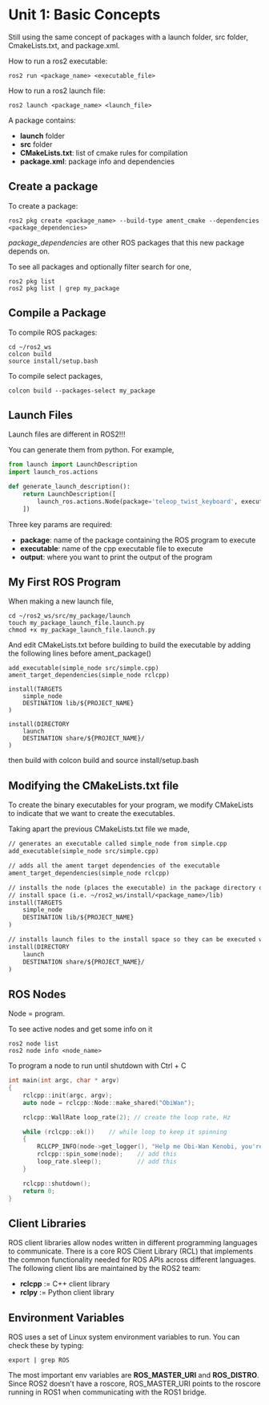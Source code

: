 # Unit 1: Basic Concepts
Still using the same concept of packages with a launch folder, src folder, CmakeLists.txt, and package.xml.

How to run a ros2 executable:
```
ros2 run <package_name> <executable_file>
```

How to run a ros2 launch file:
```
ros2 launch <package_name> <launch_file>
```

A package contains:
- **launch** folder
- **src** folder
- **CMakeLists.txt**: list of cmake rules for compilation
- **package.xml**: package info and dependencies

## Create a package
To create a package:
```
ros2 pkg create <package_name> --build-type ament_cmake --dependencies <package_dependencies>
```
*package_dependencies* are other ROS packages that this new package depends on.

To see all packages and optionally filter search for one,
```
ros2 pkg list
ros2 pkg list | grep my_package
```

## Compile a Package
To compile ROS packages:
```
cd ~/ros2_ws
colcon build
source install/setup.bash
```

To compile select packages,
```
colcon build --packages-select my_package
```

## Launch Files
Launch files are different in ROS2!!!

You can generate them from python. For example,
```python
from launch import LaunchDescription
import launch_ros.actions

def generate_launch_description():
    return LaunchDescription([
        launch_ros.actions.Node(package='teleop_twist_keyboard', executable='teleop_twist_keyboard', output='screen')
    ])
```
Three key params are required:
- **package**: name of the package containing the ROS program to execute
- **executable**: name of the cpp executable file to execute
- **output**: where you want to print the output of the program

## My First ROS Program
When making a new launch file,
```
cd ~/ros2_ws/src/my_package/launch
touch my_package_launch_file.launch.py
chmod +x my_package_launch_file.launch.py
```

And edit CMakeLists.txt before building to build the executable by adding the following lines before ament_package()
```
add_executable(simple_node src/simple.cpp)
ament_target_dependencies(simple_node rclcpp)

install(TARGETS
    simple_node
    DESTINATION lib/${PROJECT_NAME}
)

install(DIRECTORY
    launch
    DESTINATION share/${PROJECT_NAME}/
)
```

then build with colcon build and source install/setup.bash

## Modifying the CMakeLists.txt file
To create the binary executables for your program, we modify CMakeLists to indicate that we want to create the executables.

Taking apart the previous CMakeLists.txt file we made,
```txt
// generates an executable called simple_node from simple.cpp
add_executable(simple_node src/simple.cpp)

// adds all the ament target dependencies of the executable
ament_target_dependencies(simple_node rclcpp)

// installs the node (places the executable) in the package directory of the 
// install space (i.e. ~/ros2_ws/install/<package_name>/lib)
install(TARGETS
    simple_node
    DESTINATION lib/${PROJECT_NAME}
)

// installs launch files to the install space so they can be executed with ros2 launch
install(DIRECTORY
    launch
    DESTINATION share/${PROJECT_NAME}/
)
```

## ROS Nodes
Node = program.

To see active nodes and get some info on it
```
ros2 node list
ros2 node info <node_name>
```

To program a node to run until shutdown with Ctrl + C
```cpp
int main(int argc, char * argv)
{
    rclcpp::init(argc, argv);
    auto node = rclcpp::Node::make_shared("ObiWan");

    rclcpp::WallRate loop_rate(2); // create the loop rate, Hz

    while (rclcpp::ok())    // while loop to keep it spinning
    {
        RCLCPP_INFO(node->get_logger(), "Help me Obi-Wan Kenobi, you're my only hope");
        rclcpp::spin_some(node);    // add this
        loop_rate.sleep();          // add this
    }

    rclcpp::shutdown();
    return 0;
}
```

## Client Libraries
ROS client libraries allow nodes written in different programming languages to communicate. There is a core ROS Client Library (RCL) that implements the common functionality needed for ROS APIs across different languages. The following client libs are maintained by the ROS2 team:
- **rclcpp** := C++ client library
- **rclpy** := Python client library

## Environment Variables
ROS uses a set of Linux system environment variables to run. You can check these by typing:
```
export | grep ROS
```
The most important env variables are **ROS_MASTER_URI** and **ROS_DISTRO**. Since ROS2 doesn't have a roscore, ROS_MASTER_URI points to the roscore running in ROS1 when communicating with the ROS1 bridge.

